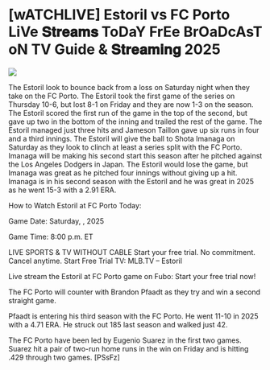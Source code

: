 # [wATCHLIVE] Estoril vs FC Porto LiVe 𝐒𝐭𝐫𝐞𝐚𝐦𝐬 ToDaY FrEe BrOaDcAsT oN TV Guide & 𝐒𝐭𝐫𝐞𝐚𝐦𝐢𝐧𝐠  2025  
  
  
[![](https://i.imgur.com/qSNzIqt.png)](https://movie.rssnews.media/yVGdldN.php)  
  
The Estoril look to bounce back from a loss on Saturday night when they take on the FC Porto. The Estoril took the first game of the series on Thursday 10-6, but lost 8-1 on Friday and they are now 1-3 on the season. The Estoril scored the first run of the game in the top of the second, but gave up two in the bottom of the inning and trailed the rest of the game. The Estoril managed just three hits and Jameson Taillon gave up six runs in four and a third innings. The Estoril will give the ball to Shota Imanaga on Saturday as they look to clinch at least a series split with the FC Porto. Imanaga will be making his second start this season after he pitched against the Los Angeles Dodgers in Japan. The Estoril would lose the game, but Imanaga was great as he pitched four innings without giving up a hit. Imanaga is in his second season with the Estoril and he was great in 2025 as he went 15-3 with a 2.91 ERA.

How to Watch Estoril at FC Porto Today:

Game Date: Saturday, , 2025

Game Time: 8:00 p.m. ET

LIVE SPORTS & TV WITHOUT CABLE
Start your free trial. No commitment. Cancel anytime.
Start Free Trial
TV: MLB.TV – Estoril

Live stream the Estoril at FC Porto game on Fubo: Start your free trial now!

The FC Porto will counter with Brandon Pfaadt as they try and win a second straight game.

Pfaadt is entering his third season with the FC Porto. He went 11-10 in 2025 with a 4.71 ERA. He struck out 185 last season and walked just 42.

The FC Porto have been led by Eugenio Suarez in the first two games. Suarez hit a pair of two-run home runs in the win on Friday and is hitting .429 through two games. [PSsFz]